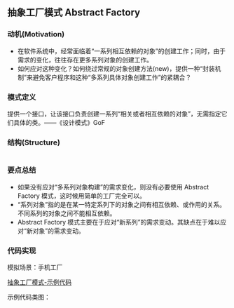 ## **抽象工厂模式 Abstract Factory**

### **动机(Motivation)**

- 在软件系统中，经常面临着“一系列相互依赖的对象”的创建工作；同时，由于需求的变化，往往存在更多系列对象的创建工作。
- 如何应对这种变化？如何绕过常规的对象创建方法(new)，提供一种“封装机制”来避免客户程序和这种“多系列具体对象创建工作”的紧耦合？

### **模式定义**

提供一个接口，让该接口负责创建一系列“相关或者相互依赖的对象”，无需指定它们具体的类。——《设计模式》GoF

### **结构(Structure)**

![]()

### **要点总结**

- 如果没有应对“多系列对象构建”的需求变化，则没有必要使用 Abstract Factory 模式，这时候用简单的工厂完全可以。
- “系列对象”指的是在某一特定系列下的对象之间有相互依赖、或作用的关系。不同系列的对象之间不能相互依赖。
- Abstract Factory 模式主要在于应对“新系列”的需求变动。其缺点在于难以应对“新对象”的需求变动。

### **代码实现**

模拟场景：手机工厂

[抽象工厂模式-示例代码](https://github.com/jiangshuangjun/mystudy/tree/master/design-pattern/src/main/java/study/pattern/abstractfactory)

示例代码类图：

![]()